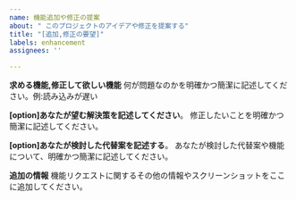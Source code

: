 ```yaml
---
name: 機能追加や修正の提案
about: " このプロジェクトのアイデアや修正を提案する"
title: "[追加,修正の要望]"
labels: enhancement
assignees: ''

---
```


**求める機能,修正して欲しい機能**
何が問題なのかを明確かつ簡潔に記述してください。例:読み込みが遅い

**[option]あなたが望む解決策を記述してください**。
修正したいことを明確かつ簡潔に記述してください。

**[option]あなたが検討した代替案を記述する**。
あなたが検討した代替案や機能について、明確かつ簡潔に記述してください。

**追加の情報** 
機能リクエストに関するその他の情報やスクリーンショットをここに追加してください。
